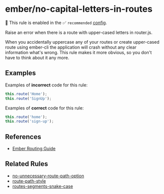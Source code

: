 # ember/no-capital-letters-in-routes

💼 This rule is enabled in the ✅ `recommended` [config](https://github.com/ember-cli/eslint-plugin-ember#-configurations).

<!-- end auto-generated rule header -->

Raise an error when there is a route with upper-cased letters in router.js.

When you accidentally uppercase any of your routes or create upper-cased route using ember-cli the application will crash without any clear information what's wrong. This rule makes it more obvious, so you don't have to think about it any more.

## Examples

Examples of **incorrect** code for this rule:

```js
this.route('Home');
this.route('SignUp');
```

Examples of **correct** code for this rule:

```js
this.route('home');
this.route('sign-up');
```

## References

- [Ember Routing Guide](https://guides.emberjs.com/release/routing/)

## Related Rules

- [no-unnecessary-route-path-option](no-unnecessary-route-path-option.md)
- [route-path-style](route-path-style.md)
- [routes-segments-snake-case](routes-segments-snake-case.md)
